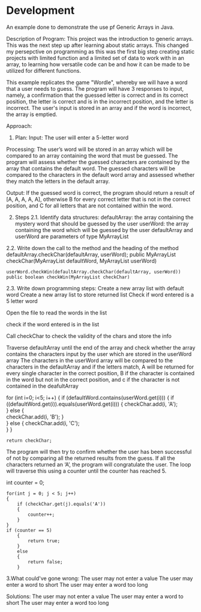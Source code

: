 # Development

 An example done to demonstrate the use pf Generic Arrays in Java.

Description of Program:
 This project was the introduction to generic arrays. This was the next step up after learning about static arrays. This changed my persepctive on programming as this was the first big step creating static projects with limited function and a limited set of data to work with in an array, to learning how versatile code can be and how it can be made to be utilized for different functions.

 This example replicates the game "Wordle", whereby we will have a word that a user needs to guess. The program will have 3 responses to input, namely, a confirmation that the guessed letter is correct and in its correct position, the letter is correct and is in the incorrect position, and the letter is incorrect. The user's input is stored in an array and if the word is incorrect, the array is emptied. 

Approach:
1. Plan:
Input: The user will enter a 5-letter word 

Processing: The user’s word will be stored in an array which will be compared to an array containing the word that must be guessed. The program will assess whether the guessed characters are contained by the array that contains the default word. The guessed characters will be compared to the characters in the default word array and assessed whether they match the letters in the default array.

Output: If the guessed word is correct, the program should return a result of [A, A, A, A, A], otherwise B for every correct letter that is not in the correct position, and C for all letters that are not contained within the word.

2. Steps
2.1. 	Identify data structures:
defaultArray: the array containing the mystery word that should be guessed by the user
userWord: the array containing the word which will be guessed by the user
defaultArray and userWord are parameters of type MyArrayList

2.2.	Write down the call to the method and the heading of the method
    defaultArray.checkChar(defaultArray, userWord);
    public MyArrayList checkChar(MyArrayList defaultWord, MyArrayList userWord)

    userWord.checkWin(defaultArray.checkChar(defaultArray, userWord))
    public boolean checkWin(MyArrayList checkChar)

2.3. 	Write down programming steps:
	Create a new array list with default word
	Create a new array list to store returned list
	Check if word entered is a 5 letter word

Open the file to read the words in the list

check if the word entered is in the list

Call checkChar to check the validity of the chars and store the info

Traverse defaultArray until the end of the array and check whether the array contains the characters input by the user which are stored in the userWord array
The characters in the userWord array will be compared to the characters in the defaultArray and if the letters match, A will be returned for every single character in the correct position, B if the character is contained in the word but not in the correct position, and c if the character is not contained in the deafultArray

for (int i=0; i<5; i++)
	{
		if (defaultWord.contains(userWord.get(i)))
		{
			if ((defaultWord.get(i)).equals(userWord.get(i)))
			{
				checkChar.add(i, 'A');	
			}
			else
			{						
				checkChar.add(i, 'B');
			}	
		}
		else
		{
			checkChar.add(i, 'C');			
		}
	}
	
	return checkChar;

The program will then try to confirm whether the user has been successful of not by comparing all the returned results from the guess. If all the characters returned an ‘A’, the program will congratulate the user. The loop will traverse this using a counter until the counter has reached 5.

int counter = 0;
	
	for(int j = 0; j < 5; j++)
	{
		if (checkChar.get(j).equals('A'))
		{
			counter++;			
		} 
	}
	if (counter == 5)
		{
			return true;
		}
		else 
		{
			return false;
		}


3.What could've gone wrong:
	The user may not enter a value
	The user may enter a word to short
	The user may enter a word too long 

Solutions:
	The user may not enter a value
	The user may enter a word to short
	The user may enter a word too long 
